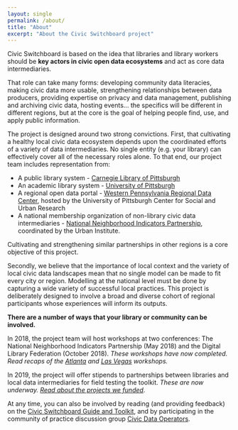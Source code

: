 ```yaml
---
layout: single 
permalink: /about/
title: "About"
excerpt: "About the Civic Switchboard project"
---
```

Civic Switchboard is based on the idea that libraries and library workers should be __key actors in civic open data ecosystems__ and act as core data intermediaries. 

That role can take many forms: developing community data literacies, making civic data more usable, strengthening relationships between data producers, providing expertise on privacy and data management, publishing and archiving civic data, hosting events... the specifics will be different in different regions, but at the core is the goal of helping people find, use, and apply public information.

The project is designed around two strong convictions. First, that cultivating a healthy local civic data ecosystem depends upon the coordinated efforts of a variety of data intermediaries. No single entity (e.g. your library) can effectively cover all of the necessary roles alone. To that end, our project team includes representation from:
*  A public library system - [Carnegie Library of Pittsburgh](http://carnegielibrary.org)
*  An academic library system - [University of Pittsburgh](http://www.library.pitt.edu/) 
*  A regional open data portal -  [Western Pennsylvania Regional Data Center](http://wprdc.org), hosted by the University of Pittsburgh Center for Social and Urban Research
*  A national membership organization of non-library civic data intermediaries - [National Neighborhood Indicators Partnership](http://www.neighborhoodindicators.org), coordinated by the Urban Institute. 

Cultivating and strengthening similar partnerships in other regions is a core objective of this project.



Secondly, we believe that the importance of local context and the variety of local civic data landscapes mean that no single model can be made to fit every city or region. Modelling at the national level must be done by capturing a wide variety of successful local practices. This project is deliberately designed to involve a broad and diverse cohort of regional participants whose experiences will inform its outputs.


__There are a number of ways that your library or community can be involved.__

In 2018, the project team will host workshops at two conferences: The National Neighborhood Indicators Partnership (May 2018) and the Digital Library Federation (October 2018). *These workshops have now completed. Read recaps of the [Atlanta](/post_8/) and [Las Vegas](/post_12/) workshops.* 

In 2019, the project will offer stipends to partnerships between libraries and local data intermediaries for field testing the toolkit. *These are now underway. [Read about the projects we funded](/post_13/)*.

At any time, you can also be involved by reading (and providing feedback) on the [Civic Switchboard Guide and Toolkit](https://civic-switchboard.gitbook.io/guide/), and by participating in the community of practice discussion group [Civic Data Operators](https://groups.google.com/forum/#!forum/civic-data-operators/join).
